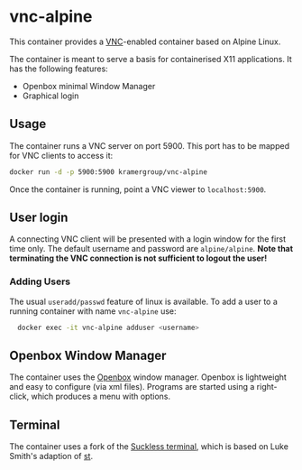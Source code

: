 # vnc-alpine

This container provides a [VNC](https://en.wikipedia.org/wiki/Virtual_Network_Computing)-enabled container based on Alpine Linux.

The container is meant to serve a basis for containerised X11 applications. It has the following features:

- Openbox minimal Window Manager
- Graphical login

## Usage

The container runs a VNC server on port 5900. This port has to be mapped for VNC clients to access it:

```bash
docker run -d -p 5900:5900 kramergroup/vnc-alpine
```

Once the container is running, point a VNC viewer to `localhost:5900`.

## User login

A connecting VNC client will be presented with a login window for the first time only. The default username and password are `alpine/alpine`. **Note that terminating the VNC connection is not sufficient
to logout the user!**

### Adding Users

The usual `useradd/passwd` feature of linux is available. To add a user to a running container with name `vnc-alpine` use:

```bash
  docker exec -it vnc-alpine adduser <username>
```

## Openbox Window Manager

The container uses the [Openbox](https://en.wikipedia.org/wiki/Openbox) window manager.
Openbox is lightweight and easy to configure (via xml files). Programs are started using a right-click, which produces a menu with options.

## Terminal

The container uses a fork of the [Suckless terminal](https://github.com/DenisKramer/st), which is based on Luke Smith's adaption of [st](https://github.com/shiva/st).

